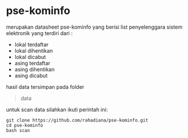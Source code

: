 
# pse-kominfo
merupakan datasheet pse-kominfo yang berisi list penyelenggara sistem elektronik yang terdiri dari :

 - lokal terdaftar
 - lokal dihentikan
 - lokal dicabut
 - asing terdaftar
 - asing dihentikan
 - asing dicabut

hasil data tersimpan pada folder 

> data


untuk scan data silahkan ikuti perintah ini:

    git clone https://github.com/rahadiana/pse-kominfo.git
    cd pse-kominfo
    bash scan

